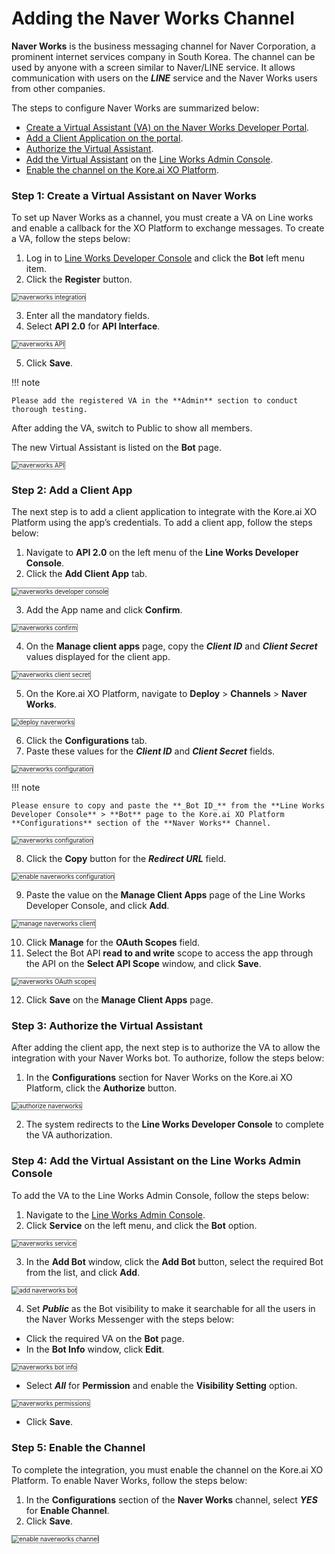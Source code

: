 # **Adding the Naver Works Channel**

**Naver Works** is the business messaging channel for Naver Corporation, a prominent internet services company in South Korea. The channel can be used by anyone with a screen similar to Naver/LINE service. It allows communication with users on the **_LINE_** service and the Naver Works users from other companies.

The steps to configure Naver Works are summarized below:

* [Create a Virtual Assistant (VA) on the Naver Works Developer Portal](https://developer.kore.ai/docs/bots/channel-enablement/adding-the-naver-works-channel/#Step_1_Create_a_Virtual_Assistant_on_Naver_Works).
* [Add a Client Application on the portal](https://developer.kore.ai/docs/bots/channel-enablement/adding-the-naver-works-channel/#Step_2_Add_a_Client_App).
* [Authorize the Virtual Assistant](https://developer.kore.ai/docs/bots/channel-enablement/adding-the-naver-works-channel/#Step_3_Authorize_the_Virtual_Assistant).
* [Add the Virtual Assistant](https://developer.kore.ai/docs/bots/channel-enablement/adding-the-naver-works-channel/#Step_4_Add_the_Virtual_Assistant_on_the_Line_Works_Admin_Console) on the [Line Works Admin Console](https://account.line.biz/login?redirectUri=https%3A%2F%2Fdevelopers.line.biz%2Fconsole%2F).
* [Enable the channel on the Kore.ai XO Platform](https://developer.kore.ai/docs/bots/channel-enablement/adding-the-naver-works-channel/#Step_5_Enable_the_Channel).


### Step 1: Create a Virtual Assistant on Naver Works

To set up Naver Works as a channel, you must create a VA on Line works and enable a callback for the XO Platform to exchange messages. To create a VA, follow the steps below:


1. Log in to [Line Works Developer Console](https://developers.worksmobile.com/) and click the **Bot** left menu item.
2. Click the **Register** button.
<img src="../images/naverworks.png" alt="naverworks integration" title="naverworks integration" style="border: 1px solid gray; zoom:70%;">

3. Enter all the mandatory fields.
4. Select **API 2.0** for **API Interface**.
<img src="../images/naverworks1.png" alt="naverworks API" title="naverworks API" style="border: 1px solid gray; zoom:70%;">

5. Click **Save**.

!!! note

    Please add the registered VA in the **Admin** section to conduct thorough testing.

After adding the VA, switch to Public to show all members.

The new Virtual Assistant is listed on the **Bot** page.

<img src="../images/naverworks2.png" alt="naverworks API" title="naverworks bot page" style="border: 1px solid gray; zoom:70%;">



### Step 2: Add a Client App

The next step is to add a client application to integrate with the Kore.ai XO Platform using the app’s credentials. To add a client app, follow the steps below:

1. Navigate to **API 2.0** on the left menu of the **Line Works Developer Console**.
2. Click the **Add Client App** tab.
<img src="../images/naverworks3.png" alt="naverworks developer console" title="naverworks developer console" style="border: 1px solid gray; zoom:70%;">


3. Add the App name and click **Confirm**.
<img src="../images/naverworks4.png" alt="naverworks confirm" title="naverworks confirm" style="border: 1px solid gray; zoom:70%;">


4. On the **Manage client apps** page, copy the **_Client ID_** and **_Client Secret_** values displayed for the client app.
<img src="../images/naverworks5.png" alt="naverworks client secret" title="naverworks client secret" style="border: 1px solid gray; zoom:70%;">


5. On the Kore.ai XO Platform, navigate to **Deploy** > **Channels** > **Naver Works**.
<img src="../images/naverworks6.png" alt="deploy naverworks" title="deploy naverworks " style="border: 1px solid gray; zoom:70%;">


6. Click the **Configurations** tab.
7. Paste these values for the **_Client ID_** and **_Client Secret_** fields.
<img src="../images/naverworks7.png" alt="naverworks configuration" title="naverworks configuration" style="border: 1px solid gray; zoom:70%;">

!!! note

    Please ensure to copy and paste the **_Bot ID_** from the **Line Works Developer Console** > **Bot** page to the Kore.ai XO Platform **Configurations** section of the **Naver Works** Channel.

<img src="../images/naverworks8.png" alt="naverworks configuration" title="naverworks configuration" style="border: 1px solid gray; zoom:70%;">

8. Click the **Copy** button for the **_Redirect URL_** field.

<img src="../images/naverworks9.png" alt="enable naverworks configuration" title="enable naverworks configuration" style="border: 1px solid gray; zoom:70%;">

9. Paste the value on the **Manage Client Apps** page of the Line Works Developer Console, and click **Add**.
<img src="../images/naverworks10.png" alt="manage naverworks client" title="manage naverworks client" style="border: 1px solid gray; zoom:70%;">

10. Click **Manage** for the **OAuth Scopes** field.
11. Select the Bot API **read to and write** scope to access the app through the API on the **Select API Scope** window, and click **Save**.

<img src="../images/naverworks11.png" alt="naverworks OAuth scopes" title="naverworks OAuth scopes" style="border: 1px solid gray; zoom:70%;">

12. Click **Save** on the **Manage Client Apps** page.


### Step 3: Authorize the Virtual Assistant

After adding the client app, the next step is to authorize the VA to allow the integration with your Naver Works bot. To authorize, follow the steps below:


1. In the **Configurations** section for Naver Works on the Kore.ai XO Platform, click the **Authorize** button.

<img src="../images/naverworks12.png" alt="authorize naverworks" title="authorize naverworks" style="border: 1px solid gray; zoom:70%;">

2. The system redirects to the **Line Works Developer Console** to complete the VA authorization.


### Step 4: Add the Virtual Assistant on the Line Works Admin Console

To add the VA to the Line Works Admin Console, follow the steps below:


1. Navigate to the [Line Works Admin Console](https://admin.worksmobile.com/).
2. Click **Service** on the left menu, and click the **Bot** option.
<img src="../images/naverworks13.png" alt="naverworks service" title="naverworks service" style="border: 1px solid gray; zoom:70%;">

3. In the **Add Bot** window, click the **Add Bot** button, select the required Bot from the list, and click **Add**.
<img src="../images/naverworks14.png" alt="add naverworks bot" title="add naverworks bot" style="border: 1px solid gray; zoom:70%;">


4. Set **_Public_** as the Bot visibility to make it searchable for all the users in the Naver Works Messenger with the steps below:
* Click the required VA on the **Bot** page.
* In the **Bot Info** window, click **Edit**.
<img src="../images/naverworks15.png" alt="naverworks bot info" title="naverworks bot info" style="border: 1px solid gray; zoom:70%;">

* Select **_All_** for **Permission** and enable the **Visibility Setting** option.
<img src="../images/naverworks16.png" alt="naverworks permissions" title="naverworks permissions" style="border: 1px solid gray; zoom:70%;">

* Click **Save**.


### Step 5: Enable the Channel

To complete the integration, you must enable the channel on the Kore.ai XO Platform. To enable Naver Works, follow the steps below:

1. In the **Configurations** section of the **Naver Works** channel, select **_YES_** for **Enable Channel**.
2. Click **Save**.
<img src="../images/naverworks17.png" alt="enable naverworks channel" title="enable naverworks channel" style="border: 1px solid gray; zoom:70%;">
